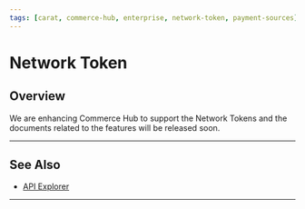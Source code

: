 ```yaml
---
tags: [carat, commerce-hub, enterprise, network-token, payment-sources]
---
```



# Network Token

## Overview

We are enhancing Commerce Hub to support the Network Tokens and the documents related to the features will be released soon.

---

## See Also

- [API Explorer](../api/?type=post&path=/payments/v1/charges)

---